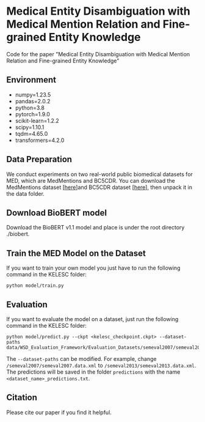 #  Medical Entity Disambiguation with Medical Mention Relation and Fine-grained Entity Knowledge

Code for the  paper "Medical Entity Disambiguation with Medical Mention Relation and Fine-grained Entity Knowledge"

## Environment
- numpy=1.23.5
- pandas=2.0.2
- python=3.8
- pytorch=1.9.0
- scikit-learn=1.2.2
- scipy=1.10.1
- tqdm=4.65.0
- transformers=4.2.0


## Data Preparation
We conduct experiments on two real-world public biomedical datasets for MED, which are MedMentions and BC5CDR. You can download the MedMentions dataset [[here](https://github.com/chanzuckerberg/MedMentions)]and BC5CDR dataset [[here](http://www.biocreative.org/tasks/biocreative-v/track-3-cdr/)], then unpack it in the data folder.
## Download BioBERT model
Download the BioBERT v1.1 model and place is under the root directory ./biobert.
## Train the MED Model on the Dataset
If you want to train your own model you just have to run the following command in the KELESC folder:
```shell
python model/train.py
```
## Evaluation
If you want to evaluate the model on a dataset, just run the following command in the KELESC folder:
```shell
python model/predict.py --ckpt <kelesc_checkpoint.ckpt> --dataset-paths data/WSD_Evaluation_Framework/Evaluation_Datasets/semeval2007/semeval2007.data.xml 
```
The ```--dataset-paths``` can be modified. For example, change  ```/semeval2007/semeval2007.data.xml``` to ```/semeval2013/semeval2013.data.xml```. The predictions will be saved in the folder ```predictions``` with the name ```<dataset_name>_predictions.txt```.
## Citation
Please cite our paper if you find it helpful.
```



